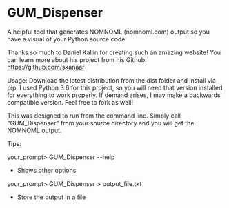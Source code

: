 # GUM_Dispenser

A helpful tool that generates NOMNOML (nomnoml.com) output so you have a visual of your Python source code!

Thanks so much to Daniel Kallin for creating such an amazing website!
You can learn more about his project from his Github: https://github.com/skanaar

Usage: Download the latest distribution from the dist folder and install via pip.
I used Python 3.6 for this project, so you will need that version installed for everything to work properly.
If demand arises, I may make a backwards compatible version.
Feel free to fork as well!

This was designed to run from the command line.
Simply call "GUM_Dispenser" from your source directory and you will get the NOMNOML output.

Tips:

your_prompt> GUM_Dispenser --help
- Shows other options

your_prompt> GUM_Dispenser > output_file.txt
- Store the output in a file
